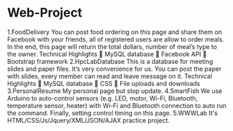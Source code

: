 # Web-Project
1.FoodDelivery
You can post food ordering on this page and share them on Facebook with your friends, all of registered users are allow to order meals. In the end, this page will return the total dollars, number of meal’s type to the owner. 
Technical Highlights
	MySQL database
	Facebook API
	Bootstrap framework
2.HpcLabDatabase
This is a database for meeting slides and paper files. It’s very convenience for us. You can post the paper with slides, every member can read and leave message on it.
Technical Highlights
	MySQL database
	CSS
	File uploads and downloads
3.PersonalResume
My personal page but stop update.
4.SmartFish
We use Arduino to auto-control sensors (e.g. LED, motor, Wi-Fi, Bluetooth, temperature sensor, heater) with Wi-Fi and Bluetooth connection to auto run the command. Finally, setting control timing on this page.
5.WWWLab
It's HTML/CSS/Js/Jquery/XML/JSON/AJAX practice project.
